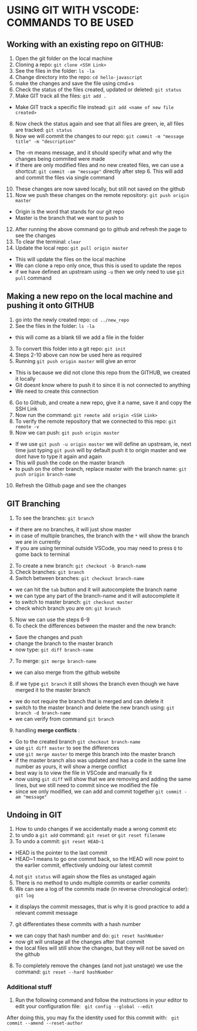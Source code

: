 # USING GIT WITH VSCODE: COMMANDS TO BE USED

## Working with an existing repo on GITHUB:

1. Open the git folder on the local machine
2. Cloning a repo:
`git clone <SSH Link>`
3. See the files in the folder:
`ls -la`
4. Change directory into the repo:
`cd hello-javascript`
5. make the changes and save the file using cmd+s
6. Check the status of the files created, updated or deleted:
`git status`
7. Make GIT track all the files:
`git add .`
 * Make GIT track a specific file instead:
`git add <name of new file created>`
8. Now check the status again and see that all files are green, ie, all files are tracked:
`git status`
9. Now we will commit the changes to our repo:
`git commit -m "message title" -m "description"`
 * The -m means message, and it should specify what and why the changes being commited were made
 * if there are only modified files and no new created files, we can use a shortcut: `git commit -am "message"` directly after step 6. This will add and commit the files via single command
10. These changes are now saved locally, but still not saved on the github
11. Now we push these changes on the remote repository:
`git push origin master`
 * Origin is the word that stands for our git repo
 * Master is the branch that we want to push to
12. After running the above command go to github and refresh the page to see the changes
13. To clear the terminal:
`clear`
14. Update the local repo:
`git pull origin master`
 * This will update the files on the local machine
 * We can clone a repo only once, thus this is used to update the repos
 * if we have defined an upstream using `-u` then we only need to use `git pull` command


## Making a new repo on the local machine and pushing it onto GITHUB

1. go into the newly created repo:
`cd ../new_repo`
2. See the files in the folder:
`ls -la`
 * this will come as a blank till we add a file in the folder
3. To convert this folder into a git repo:
`git init`
4. Steps 2-10 above can now be used here as required
5. Running `git push origin master` will give an error
 * This is because we did not clone this repo from the GITHUB, we created it locally
 * Git doesnt know where to push it to since it is not connected to anything
 * We need to create this connection
6. Go to Github, and create a new repo, give it a name, save it and copy the SSH Link
7. Now run the command:
`git remote add origin <SSH Link>`
8. To verify the remote repository that we connected to this repo:
`git remote -v`
9. Now we can push:
`git push origin master`
 * If we use `git push -u origin master` we will define an upstream, ie, next time just typing `git push` will by default push it to origin master and we dont have to type it again and again
 * This will push the code on the master branch
 * to push on the other branch, replace master with the branch name: `git push origin branch-name`
10. Refresh the Github page and see the changes


## GIT Branching

1. To see the branches:
`git branch`
 * if there are no branches, it will just show master
 * in case of multiple branches, the branch with the `*` will show the branch we are in currently
 * If you are using terminal outside VSCode, you may need to press `Q` to gome back to terminal
2. To create a new branch:
`git checkout -b Branch-name`
3. Check branches:
`git branch`
4. Switch between branches:
`git checkout branch-name`
 * we can hit the `tab` button and it will autocomplete the branch name
 * we can type any part of the branch-name and it will autocomplete it
 * to switch to master branch: `git checkout master`
 * check which branch you are on: `git branch`
5. Now we can use the steps 6-9
6. To check the differences between the master and the new branch:
 * Save the changes and push
 * change the branch to the master branch
 * now type: `git diff branch-name`
7. To merge:
`git merge branch-name`
 * we can also merge from the github website
8. if we type `git branch` it still shows the branch even though we have merged it to the master branch
 * we do not require the branch that is merged and can delete it
 * switch to the master branch and delete the new branch using: `git branch -d branch-name`
 * we can verify from command `git branch`
9. handling **merge conflicts** :
 * Go to the created branch `git checkout branch-name`
 * use `git diff master` to see the differences
 * use `git merge master` to merge this branch into the master branch
 * if the master branch also was updated and has a code in the same line number as yours, it will show a merge conflict
 * best way is to view the file in VSCode and manually fix it
 * now using `git diff` will show that we are removing and adding the same lines, but we still need to commit since we modified the file
 * since we only modified, we can add and commit together `git commit -am "message"`


 ## Undoing in GIT

 1. How to undo changes if we accidentally made a wrong commit etc
 2. to undo a `git add` command:
 `git reset` or `git reset filename`
 3. To undo a commit:
 `git reset HEAD~1`
  * HEAD is the pointer to the last commit
  * HEAD~1 means to go one commit back, so the HEAD will now point to the earlier commit, effectively undoing our latest commit
4. not `git status` will again show the files as unstaged again
5. There is no method to undo multiple commits or earlier commits
6. We can see a log of the commits made (in reverse chronological order):
`git log`
 * it displays the commit messages, that is why it is good practice to add a relevant commit message
7. git differentiates these commits with a hash number
 * we can copy that hash number and do:
 `git reset hashNumber`
 * now git will unstage all the changes after that commit
 * the local files will still show the changes, but they will not be saved on the github
8. To completely remove the changes (and not just unstage) we use the command:
`git reset --hard hashNumber`



### Additional stuff
1. Run the
following command and follow the instructions in your editor to edit
your configuration file:
` git config --global --edit` 

After doing this, you may fix the identity used for this commit with:
` git commit --amend --reset-author`
